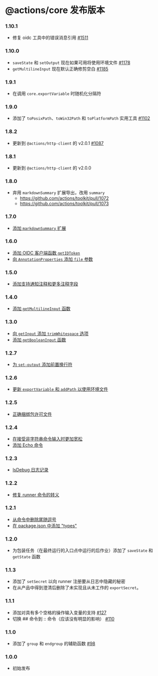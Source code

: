 # @actions/core 发布版本

### 1.10.1
- 修复 oidc 工具中的错误消息引用 [#1511](https://github.com/actions/toolkit/pull/1511)

### 1.10.0
- `saveState` 和 `setOutput` 现在如果可用将使用环境文件 [#1178](https://github.com/actions/toolkit/pull/1178)
- `getMultilineInput` 现在默认正确修剪空白 [#1185](https://github.com/actions/toolkit/pull/1185)

### 1.9.1
- 在调用 `core.exportVariable` 时随机化分隔符

### 1.9.0
- 添加了 `toPosixPath`、`toWin32Path` 和 `toPlatformPath` 实用工具 [#1102](https://github.com/actions/toolkit/pull/1102)

### 1.8.2
- 更新到 `@actions/http-client` 的 v2.0.1 [#1087](https://github.com/actions/toolkit/pull/1087)

### 1.8.1
- 更新到 `@actions/http-client` 的 v2.0.0

### 1.8.0
- 弃用 `markdownSummary` 扩展导出，改用 `summary`
  - https://github.com/actions/toolkit/pull/1072
  - https://github.com/actions/toolkit/pull/1073

### 1.7.0
- [添加 `markdownSummary` 扩展](https://github.com/actions/toolkit/pull/1014)

### 1.6.0
- [添加 OIDC 客户端函数 `getIDToken`](https://github.com/actions/toolkit/pull/919)
- [向 `AnnotationProperties` 添加 `file` 参数](https://github.com/actions/toolkit/pull/896) 

### 1.5.0
- [添加支持通知注释和更多注释字段](https://github.com/actions/toolkit/pull/855)

### 1.4.0
- [添加 `getMultilineInput` 函数](https://github.com/actions/toolkit/pull/829)

### 1.3.0
- [向 `getInput` 添加 `trimWhitespace` 选项](https://github.com/actions/toolkit/pull/802)
- [添加 `getBooleanInput` 函数](https://github.com/actions/toolkit/pull/725)

### 1.2.7
- [为 `set-output` 添加前置换行符](https://github.com/actions/toolkit/pull/772)

### 1.2.6
- [更新 `exportVariable` 和 `addPath` 以使用环境文件](https://github.com/actions/toolkit/pull/571)

### 1.2.5
- [正确捆绑包许可文件](https://github.com/actions/toolkit/pull/548)

### 1.2.4
- [在接受非字符串命令输入时更加宽松](https://github.com/actions/toolkit/pull/405)
- [添加 Echo 命令](https://github.com/actions/toolkit/pull/411)

### 1.2.3

- [IsDebug 日志记录](README.md#logging)

### 1.2.2

- [修复 runner 命令的转义](https://github.com/actions/toolkit/pull/302)

### 1.2.1

- [从命令中删除尾随逗号](https://github.com/actions/toolkit/pull/263)
- [在 package.json 中添加 "types"](https://github.com/actions/toolkit/pull/221)

### 1.2.0

- 为包装任务（在最终运行的入口点中运行的后作业）添加了 `saveState` 和 `getState` 函数

### 1.1.3 

- 添加了 `setSecret` 以向 runner 注册要从日志中隐藏的秘密
- 在从产品中得到澄清后删除了未实现且从未工作的 `exportSecret`。

### 1.1.1

- 添加对具有多个空格的操作输入变量的支持 [#127](https://github.com/actions/toolkit/issues/127)
- 切换 ## 命令到 :: 命令（应该没有明显的影响） [#110](https://github.com/actions/toolkit/pull/110)

### 1.1.0

- 添加了 `group` 和 `endgroup` 的辅助函数 [#98](https://github.com/actions/toolkit/pull/98)

### 1.0.0

- 初始发布